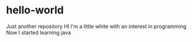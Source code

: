 # hello-world
Just another repository
HI I'm a little white with an interest in programming
Now I started learning java
